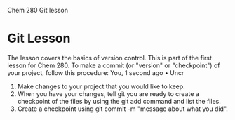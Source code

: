 Chem 280 Git lesson
# Git Lesson
The lesson covers the basics of version control.
This is part of the first lesson for Chem 280.
To make a commit (or "version" or "checkpoint") of your project, follow this procedure:
You, 1 second ago • Uncr
1. Make changes to your project that you would like to keep.
2. When you have your changes, tell git you are ready to create a checkpoint of the files by using the git add command and list the files.
3. Create a checkpoint using git commit -m "message about what you did".